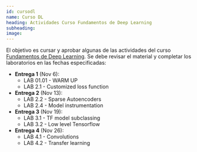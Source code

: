 ```yaml
---
id: cursodl
name: Curso DL
heading: Actividades Curso Fundamentos de Deep Learning
subheading: 
image: 
---
```


El objetivo es cursar y aprobar algunas de las actividades del curso [Fundamentos de Deep Learning](https://fagonzalezo.github.io/2021.deeplearning/intro.html#). Se debe revisar el material y completar los laboratorios en las fechas especificadas:

* **Entrega 1** (Nov 6):
  * LAB 01.01 - WARM UP
  * LAB 2.1 - Customized loss function
* **Entrega 2** (Nov 13):
  * LAB 2.2 - Sparse Autoencoders
  * LAB 2.4 - Model instrumentation
* **Entrega 3** (Nov 19):
  * LAB 3.1 - TF model subclassing
  * LAB 3.2 - Low level Tensorflow
* **Entrega 4** (Nov 26):
  * LAB 4.1 - Convolutions
  * LAB 4.2 - Transfer learning


